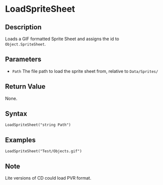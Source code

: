 # LoadSpriteSheet

## Description
Loads a GIF formatted Sprite Sheet and assigns the id to `Object.SpriteSheet`.

## Parameters
- `Path`
The file path to load the sprite sheet from, relative to `Data/Sprites/`

## Return Value
None.

## Syntax
```
LoadSpriteSheet("string Path")
```

## Examples
```
LoadSpriteSheet("Test/Objects.gif")
```

## Note
Lite versions of CD could load PVR format.